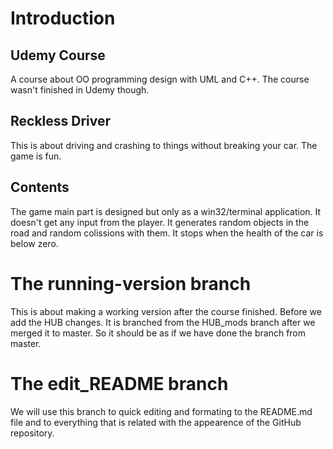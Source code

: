 # Introduction
## Udemy Course
A course about OO programming design with UML and C++. The course wasn't finished in Udemy though.

## Reckless Driver
This is about driving and crashing to things without breaking your car.
The game is fun.

## Contents
The game main part is designed but only as a win32/terminal application. It doesn't get any input from the player. It generates random objects in the road and random colissions with them. It stops when the health of the car is below zero.

# The running-version branch
This is about making a working version after the course finished. Before we add the HUB changes.
It is branched from the HUB_mods branch after we merged it to master. So it should be as if we have done the branch from master.

# The edit_README branch
We will use this branch to quick editing and formating to the README.md file and to everything that is related with the appearence of the GitHub repository.
